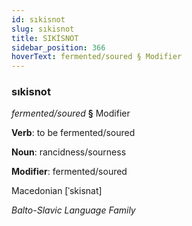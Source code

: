 ```yaml
---
id: sıkisnot
slug: sıkisnot
title: SIKİSNOT
sidebar_position: 366
hoverText: fermented/soured § Modifier
---
```


### sıkisnot

*fermented/soured* **§** Modifier

**Verb**: to be fermented/soured

**Noun**: rancidness/sourness

**Modifier**: fermented/soured

Macedonian [ˈskisnat]

*Balto-Slavic Language Family*